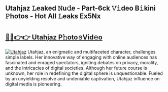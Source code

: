 ## Utahjaz 𝙻eaked 𝙽u𝚍e - Part-6ck 𝚅𝚒deo B𝚒kini 𝙿hotos - Hot All 𝙻eaks Ex5Nx

# <h2><a href="http://ld7f8o.urlbe.top/?page=Utahjaz">🔗🔗👉👉 Utahjaz P𝚑oto𝚜Vid𝚎o</a></h2>

[![Utahjaz](https://i.imgur.com/eBuTRDB.gif)](http://ld7f8o.urlbe.top/?page=Utahjaz)
Utahjaz, an enigmatic and multifaceted character, challenges simple labels. Her innovative way of engaging with online audiences has fascinated and enraged spectators, igniting debates on privacy, morality, and the intricacies of digital societies. Although her future course is unknown, her role in redefining the digital sphere is unquestionable. Fueled by an unyielding resolve and undeniable captivation, Utahjaz influence on digital media is pioneering.
